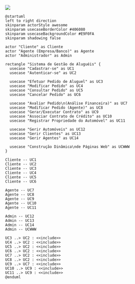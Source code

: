 [![](https://img.plantuml.biz/plantuml/svg/VPIzRjim58Lt0Ne7mbsSmObaotz5O4HndKm5WWQ5booiUAqGeKY3f98MHHycxL1axYFenKfAz0zLgvkEpaVUSoyfNIcDfIuB5WOCDXffWIJD7pKYL4AcgU1Xe9uetsA92uGpBUIz_iO0uHTGee1ZjrIGOGNNGXAGIy64HE-IQ1BDebCKpfvoAKfE7BcQtqGtwJ6f7Z4HBvJdQ8EPCgN2e0w0Uaj6WMle8QoGUzvxQMubwg-AhGI5BwunpyHPZJRMWIG5vLHfQSh81h1lR1tRE-QvwRDtRmWeC2A0Ra7fwfUmZoahyx9wewg7leS1sdLbec62xPPoe9fydvUn1wIbDYbeTamCRSqZPhK1NMA9xe1GSgW7pF4ZZ_ue2DtO3HtleCJF9RWgcMv3urPudW5hCvDMklGPCxg77dW_vTKheyQweTpkG2K-Sskd_qsA-isHxEYPHz-26UF5wYjafSrjEZ1prRjKSp-JKYAZHvGTsb9MRuJkLyIHj-GJvFNXcp1IR2K5WiqQ4ygSa2YgFy_xSSTnQm8c6PK7pjw21XoUmDm5tJEZKrlb7fAqwjd3qxAiVjlRzu7owcTXflZ0JTwxwZKtKrTe3L_SylLw7GO_x1QkD1eCcclewM5BZrewQUbnIzVNmdrjzOkfBsU-dFlI7eQdwndN7w1xCVJbo9U99-kMmy0qWSxF5xOvz1vTNbAUiPB0Oc6jfDiQTrkJRclQRSswhRcpflzQSUIy-GalxlAkW9Fw1_uN)](https://editor.plantuml.com/uml/VPIzRjim58Lt0Ne7mbsSmObaotz5O4HndKm5WWQ5booiUAqGeKY3f98MHHycxL1axYFenKfAz0zLgvkEpaVUSoyfNIcDfIuB5WOCDXffWIJD7pKYL4AcgU1Xe9uetsA92uGpBUIz_iO0uHTGee1ZjrIGOGNNGXAGIy64HE-IQ1BDebCKpfvoAKfE7BcQtqGtwJ6f7Z4HBvJdQ8EPCgN2e0w0Uaj6WMle8QoGUzvxQMubwg-AhGI5BwunpyHPZJRMWIG5vLHfQSh81h1lR1tRE-QvwRDtRmWeC2A0Ra7fwfUmZoahyx9wewg7leS1sdLbec62xPPoe9fydvUn1wIbDYbeTamCRSqZPhK1NMA9xe1GSgW7pF4ZZ_ue2DtO3HtleCJF9RWgcMv3urPudW5hCvDMklGPCxg77dW_vTKheyQweTpkG2K-Sskd_qsA-isHxEYPHz-26UF5wYjafSrjEZ1prRjKSp-JKYAZHvGTsb9MRuJkLyIHj-GJvFNXcp1IR2K5WiqQ4ygSa2YgFy_xSSTnQm8c6PK7pjw21XoUmDm5tJEZKrlb7fAqwjd3qxAiVjlRzu7owcTXflZ0JTwxwZKtKrTe3L_SylLw7GO_x1QkD1eCcclewM5BZrewQUbnIzVNmdrjzOkfBsU-dFlI7eQdwndN7w1xCVJbo9U99-kMmy0qWSxF5xOvz1vTNbAUiPB0Oc6jfDiQTrkJRclQRSswhRcpflzQSUIy-GalxlAkW9Fw1_uN)

``` plantuml
@startuml
left to right direction
skinparam actorStyle awesome
skinparam usecaseBorderColor #406080
skinparam usecaseBackgroundColor #E9F0FA
skinparam shadowing false

actor "Cliente" as Cliente
actor "Agente (Empresa/Banco)" as Agente
actor "Administrador" as Admin

rectangle "Sistema de Gestão de Aluguéis" {
  usecase "Cadastrar-se" as UC1
  usecase "Autenticar-se" as UC2

  usecase "Efetuar Pedido de Aluguel" as UC3
  usecase "Modificar Pedido" as UC4
  usecase "Consultar Pedido" as UC5
  usecase "Cancelar Pedido" as UC6

  usecase "Avaliar Pedido\n(Análise Financeira)" as UC7
  usecase "Modificar Pedido (Agente)" as UC8
  usecase "Gerar/Executar Contrato" as UC9
  usecase "Associar Contrato de Crédito" as UC10
  usecase "Registrar Propriedade do Automóvel" as UC11

  usecase "Gerir Automóveis" as UC12
  usecase "Gerir Clientes" as UC13
  usecase "Gerir Agentes" as UC14

  usecase "Construção Dinâmica\nde Páginas Web" as UCWWW
}

Cliente -- UC1
Cliente -- UC2
Cliente -- UC3
Cliente -- UC4
Cliente -- UC5
Cliente -- UC6

Agente -- UC7
Agente -- UC8
Agente -- UC9
Agente -- UC10
Agente -- UC11

Admin -- UC12
Admin -- UC13
Admin -- UC14
Admin -- UCWWW

UC3 ..> UC2 : <<include>>
UC4 ..> UC2 : <<include>>
UC5 ..> UC2 : <<include>>
UC6 ..> UC2 : <<include>>
UC7 ..> UC2 : <<include>>
UC8 ..> UC2 : <<include>>
UC9 ..> UC7 : <<include>>
UC10 ..> UC9 : <<include>>
UC11 ..> UC9 : <<include>>
@enduml
```